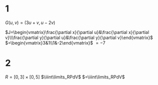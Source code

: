 # 1

$G(u,v)=(3u+v,u-2v)$

$J=\begin{vmatrix}\frac{\partial x}{\partial u}&\frac{\partial x}{\partial v}\\\frac{\partial y}{\partial u}&\frac{\partial y}{\partial v}\end{vmatrix}$
$=\begin{vmatrix}3&1\\1&-2\end{vmatrix}$
$=-7$

# 2

$R=[0,3]\times[0,5]$
$\iiint\limits_RPdV$
$=\iiint\limits_RPdV$